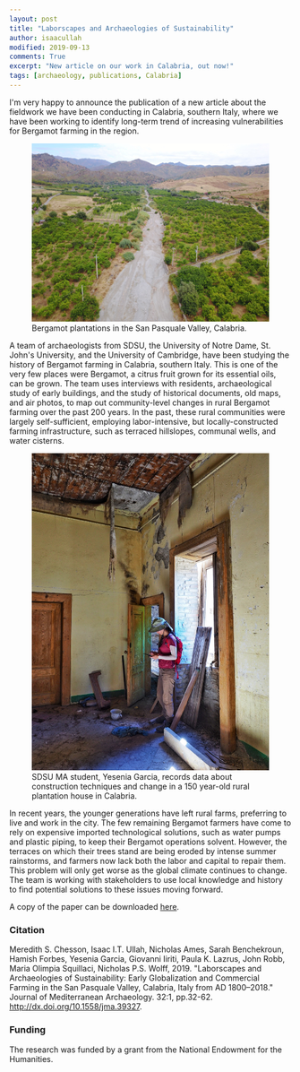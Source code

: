 ```yaml
---
layout: post
title: "Laborscapes and Archaeologies of Sustainability"
author: isaacullah
modified: 2019-09-13
comments: True
excerpt: "New article on our work in Calabria, out now!"
tags: [archaeology, publications, Calabria]
---
```



I'm very happy to announce the publication of a new article about the fieldwork we have been conducting in Calabria, southern Italy, where we have been working to identify long-term trend of increasing vulnerabilities for Bergamot farming in the region.

<figure>
	<a href="/images/BMAP-PR2.jpg"><img src="/images/BMAP-PR2.jpg" alt="Bergamot plantations in the San Pasquale Valley, Calabria."></a>
	<figcaption>Bergamot plantations in the San Pasquale Valley, Calabria.</figcaption>
</figure>

A team of archaeologists from SDSU, the University of Notre Dame, St. John's University, and the University of Cambridge, have been studying the history of Bergamot farming in Calabria, southern Italy. This is one of the very few places were Bergamot, a citrus fruit grown for its essential oils, can be grown. The team uses interviews with residents, archaeological study of early buildings, and the study of historical documents, old maps, and air photos, to map out community-level changes in rural Bergamot farming over the past 200 years. In the past, these rural communities were largely self-sufficient, employing labor-intensive, but locally-constructed farming infrastructure, such as terraced hillslopes, communal wells, and water cisterns. 

<figure>
	<a href="/images/BMAP-PR1.jpg"><img src="/images/BMAP-PR1.jpg" alt="A team member records data about construction techniques and change in a 150 year-old rural plantation house in Calabria."></a><figcaption>SDSU MA student, Yesenia Garcia, records data about construction techniques and change in a 150 year-old rural plantation house in Calabria.</figcaption>
</figure>

In recent years, the younger generations have left rural farms, preferring to live and work in the city. The few remaining Bergamot farmers have come to rely on expensive imported technological solutions, such as water pumps and plastic piping, to keep their Bergamot operations solvent. However, the terraces on which their trees stand are being eroded by intense summer rainstorms, and farmers now lack both the labor and capital to repair them. This problem will only get worse as the global climate continues to change. The team is working with stakeholders to use local knowledge and history to find potential solutions to these issues moving forward.

A copy of the paper can be downloaded [here](https://www.academia.edu/39838401/Laborscapes_and_Archaeologies_of_Sustainability_Early_Globalization_and_Commercial_Farming_in_the_San_Pasquale_Valley_Calabria_Italy_from_ad_1800-2018).
	
### Citation
	
Meredith S. Chesson, Isaac I.T. Ullah, Nicholas Ames, Sarah Benchekroun, Hamish Forbes, Yesenia Garcia, Giovanni Iiriti, Paula K. Lazrus, John Robb, Maria Olimpia Squillaci, Nicholas P.S. Wolff, 2019. "Laborscapes and Archaeologies of Sustainability: Early Globalization and Commercial Farming in the San Pasquale Valley, Calabria, Italy from AD 1800–2018." Journal of Mediterranean Archaeology. 32:1, pp.32-62. http://dx.doi.org/10.1558/jma.39327.

### Funding

The research was funded by a grant from the National Endowment for the Humanities.
